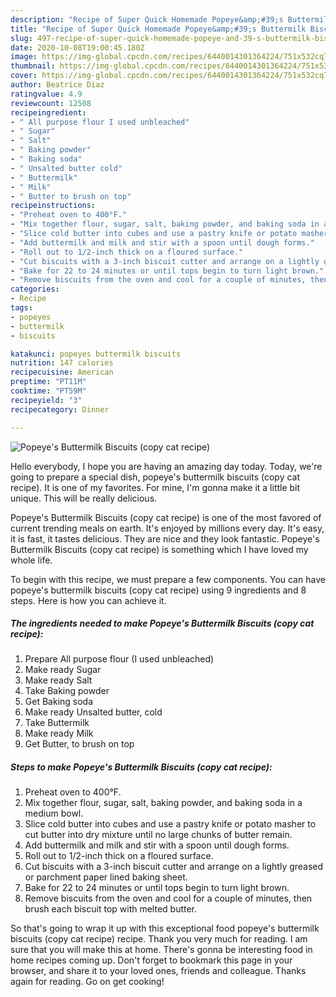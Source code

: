 ```yaml
---
description: "Recipe of Super Quick Homemade Popeye&amp;#39;s Buttermilk Biscuits (copy cat recipe)"
title: "Recipe of Super Quick Homemade Popeye&amp;#39;s Buttermilk Biscuits (copy cat recipe)"
slug: 497-recipe-of-super-quick-homemade-popeye-and-39-s-buttermilk-biscuits-copy-cat-recipe
date: 2020-10-08T19:00:45.180Z
image: https://img-global.cpcdn.com/recipes/6440014301364224/751x532cq70/popeyes-buttermilk-biscuits-copy-cat-recipe-recipe-main-photo.jpg
thumbnail: https://img-global.cpcdn.com/recipes/6440014301364224/751x532cq70/popeyes-buttermilk-biscuits-copy-cat-recipe-recipe-main-photo.jpg
cover: https://img-global.cpcdn.com/recipes/6440014301364224/751x532cq70/popeyes-buttermilk-biscuits-copy-cat-recipe-recipe-main-photo.jpg
author: Beatrice Diaz
ratingvalue: 4.9
reviewcount: 12508
recipeingredient:
- " All purpose flour I used unbleached"
- " Sugar"
- " Salt"
- " Baking powder"
- " Baking soda"
- " Unsalted butter cold"
- " Buttermilk"
- " Milk"
- " Butter to brush on top"
recipeinstructions:
- "Preheat oven to 400°F."
- "Mix together flour, sugar, salt, baking powder, and baking soda in a medium bowl."
- "Slice cold butter into cubes and use a pastry knife or potato masher to cut butter into dry mixture until no large chunks of butter remain."
- "Add buttermilk and milk and stir with a spoon until dough forms."
- "Roll out to 1/2-inch thick on a floured surface."
- "Cut biscuits with a 3-inch biscuit cutter and arrange on a lightly greased or parchment paper lined baking sheet."
- "Bake for 22 to 24 minutes or until tops begin to turn light brown."
- "Remove biscuits from the oven and cool for a couple of minutes, then brush each biscuit top with melted butter."
categories:
- Recipe
tags:
- popeyes
- buttermilk
- biscuits

katakunci: popeyes buttermilk biscuits 
nutrition: 147 calories
recipecuisine: American
preptime: "PT11M"
cooktime: "PT59M"
recipeyield: "3"
recipecategory: Dinner

---
```



![Popeye&#39;s Buttermilk Biscuits (copy cat recipe)](https://img-global.cpcdn.com/recipes/6440014301364224/751x532cq70/popeyes-buttermilk-biscuits-copy-cat-recipe-recipe-main-photo.jpg)

Hello everybody, I hope you are having an amazing day today. Today, we're going to prepare a special dish, popeye&#39;s buttermilk biscuits (copy cat recipe). It is one of my favorites. For mine, I'm gonna make it a little bit unique. This will be really delicious.



Popeye&#39;s Buttermilk Biscuits (copy cat recipe) is one of the most favored of current trending meals on earth. It's enjoyed by millions every day. It's easy, it is fast, it tastes delicious. They are nice and they look fantastic. Popeye&#39;s Buttermilk Biscuits (copy cat recipe) is something which I have loved my whole life.


To begin with this recipe, we must prepare a few components. You can have popeye&#39;s buttermilk biscuits (copy cat recipe) using 9 ingredients and 8 steps. Here is how you can achieve it.

<!--inarticleads1-->

##### The ingredients needed to make Popeye&#39;s Buttermilk Biscuits (copy cat recipe):

1. Prepare  All purpose flour (I used unbleached)
1. Make ready  Sugar
1. Make ready  Salt
1. Take  Baking powder
1. Get  Baking soda
1. Make ready  Unsalted butter, cold
1. Take  Buttermilk
1. Make ready  Milk
1. Get  Butter, to brush on top




<!--inarticleads2-->

##### Steps to make Popeye&#39;s Buttermilk Biscuits (copy cat recipe):

1. Preheat oven to 400°F.
1. Mix together flour, sugar, salt, baking powder, and baking soda in a medium bowl.
1. Slice cold butter into cubes and use a pastry knife or potato masher to cut butter into dry mixture until no large chunks of butter remain.
1. Add buttermilk and milk and stir with a spoon until dough forms.
1. Roll out to 1/2-inch thick on a floured surface.
1. Cut biscuits with a 3-inch biscuit cutter and arrange on a lightly greased or parchment paper lined baking sheet.
1. Bake for 22 to 24 minutes or until tops begin to turn light brown.
1. Remove biscuits from the oven and cool for a couple of minutes, then brush each biscuit top with melted butter.




So that's going to wrap it up with this exceptional food popeye&#39;s buttermilk biscuits (copy cat recipe) recipe. Thank you very much for reading. I am sure that you will make this at home. There's gonna be interesting food in home recipes coming up. Don't forget to bookmark this page in your browser, and share it to your loved ones, friends and colleague. Thanks again for reading. Go on get cooking!
